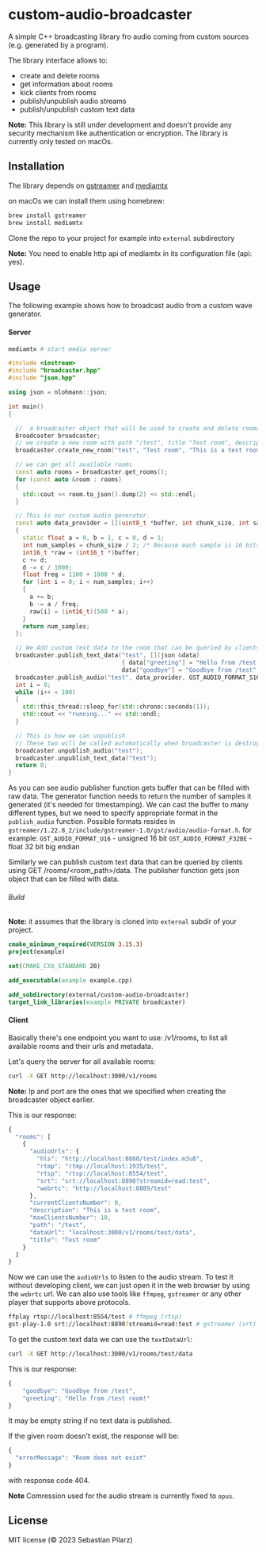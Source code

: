 # custom-audio-broadcaster

A simple C++ broadcasting library fro audio coming from custom sources (e.g. generated by a program).

The library interface allows to:

- create and delete rooms
- get information about rooms
- kick clients from rooms
- publish/unpublish audio streams
- publish/unpublish custom text data

**Note:** This library is still under development and doesn't provide any security mechanism like authentication or encryption.
The library is currently only tested on macOs.

## Installation

The library depends on [gstreamer](https://gstreamer.freedesktop.org/) and [mediamtx](https://github.com/bluenviron/mediamtx)

on macOs we can install them using homebrew:

```bash
brew install gstreamer
brew install mediamtx
```

Clone the repo to your project for example into `external` subdirectory

**Note:** You need to enable http api of mediamtx in its configuration file (api: yes).

## Usage

The following example shows how to broadcast audio from a custom wave generator.

#### Server

```bash
mediamtx # start media server
```

```cpp
#include <iostream>
#include "broadcaster.hpp"
#include "json.hpp"

using json = nlohmann::json;

int main()
{

  //  a broadcaster object that will be used to create and delete rooms and publish audio.
  Broadcaster broadcaster;
  // we create a new room with path "/test", title "Test room", description "This is a test room" and max number of clients 10 (by default there's no limit).
  broadcaster.create_new_room("test", "Test room", "This is a test room", 10);

  // we can get all available rooms
  const auto rooms = broadcaster.get_rooms();
  for (const auto &room : rooms)
  {
    std::cout << room.to_json().dump(2) << std::endl;
  }

  // This is our custom audio generator.
  const auto data_provider = [](uint8_t *buffer, int chunk_size, int sample_rate)
  {
    static float a = 0, b = 1, c = 0, d = 1;
    int num_samples = chunk_size / 2; /* Because each sample is 16 bits */
    int16_t *raw = (int16_t *)buffer;
    c += d;
    d -= c / 1000;
    float freq = 1100 + 1000 * d;
    for (int i = 0; i < num_samples; i++)
    {
      a += b;
      b -= a / freq;
      raw[i] = (int16_t)(500 * a);
    }
    return num_samples;
  };

  // We Add custom text data to the room that can be queried by clients using GET /rooms/<room_path>/data
  broadcaster.publish_text_data("test", [](json &data)
                                { data["greeting"] = "Hello from /test room!";
                                data["goodbye"] = "Goodbye from /test"; });
  broadcaster.publish_audio("test", data_provider, GST_AUDIO_FORMAT_S16);
  int i = 0;
  while (i++ < 100)
  {
    std::this_thread::sleep_for(std::chrono::seconds(1));
    std::cout << "running..." << std::endl;
  }

  // This is how we can unpublish
  // These two will be called automatically when broadcaster is destroyed or when we delete the room.
  broadcaster.unpublish_audio("test");
  broadcaster.unpublish_text_data("test");
  return 0;
}
```

As you can see audio publisher function gets buffer that can be filled with raw data. The generator function needs to return the number of samples it generated (it's needed for timestamping). We can cast the buffer to many different types, but we need to specify appropriate format in the `publish_audio` function. Possible formats resides in `gstreamer/1.22.8_2/include/gstreamer-1.0/gst/audio/audio-format.h`.
for example:
`GST_AUDIO_FORMAT_U16` - unsigned 16 bit
`GST_AUDIO_FORMAT_F32BE` - float 32 bit big endian

Similarly we can publish custom text data that can be queried by clients using GET /rooms/<room_path>/data. The publisher function gets json object that can be filled with data.

###### Build

**Note:** it assumes that the library is cloned into `external` subdir of your project.

```cmake
cmake_minimum_required(VERSION 3.15.3)
project(example)

set(CMAKE_CXX_STANDARD 20)

add_executable(example example.cpp)

add_subdirectory(external/custom-audio-broadcaster)
target_link_libraries(example PRIVATE broadcaster)
```

#### Client

Basically there's one endpoint you want to use: /v1/rooms, to list all available rooms and their urls and metadata.

Let's query the server for all available rooms:

```bash
curl -X GET http://localhost:3000/v1/rooms
```

**Note:** Ip and port are the ones that we specified when creating the broadcaster object earlier.

This is our response:

```javascript
{
  "rooms": [
    {
      "audioUrls": {
        "hls": "http://localhost:8888/test/index.m3u8",
        "rtmp": "rtmp://localhost:1935/test",
        "rtsp": "rtsp://localhost:8554/test",
        "srt": "srt://localhost:8890?streamid=read:test",
        "webrtc": "http://localhost:8889/test"
      },
      "currentClientsNumber": 0,
      "description": "This is a test room",
      "maxClientsNumber": 10,
      "path": "/test",
      "dataUrl": "localhost:3000/v1/rooms/test/data",
      "title": "Test room"
    }
  ]
}
```

Now we can use the `audioUrls` to listen to the audio stream.
To test it without developing client, we can just open it
in the web browser by using the `webrtc` url. We can also use tools like `ffmpeg`, `gstreamer` or any other player that supports above protocols.

```bash
ffplay rtsp://localhost:8554/test # ffmpeg (rtsp)
gst-play-1.0 srt://localhost:8890?streamid=read:test # gstreamer (srt)
```

To get the custom text data we can use the `textDataUrl`:

```bash
curl -X GET http://localhost:3000/v1/rooms/test/data
```

This is our response:

```javascript
{
	"goodbye": "Goodbye from /test",
	"greeting": "Hello from /test room!"
}
```

It may be empty string if no text data is published.

If the given room doesn't exist, the response will be:

```javascript
{
  "errorMessage": "Room does not exist"
}
```

with response code 404.

**Note** Comression used for the audio stream is currently fixed to `opus`.

## License

MIT license (© 2023 Sebastian Pilarz)
